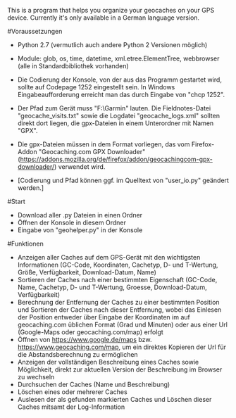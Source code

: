﻿This is a program that helps you organize your geocaches on your GPS device. Currently it's only available in a German language version.


#Voraussetzungen
* Python 2.7 (vermutlich auch andere Python 2 Versionen möglich)
* Module: glob, os, time, datetime, xml.etree.ElementTree, webbrowser (alle in Standardbibliothek vorhanden)

* Die Codierung der Konsole, von der aus das Programm gestartet wird, sollte auf Codepage 1252 eingestellt sein. In Windows Eingabeaufforderung erreicht man das durch Eingabe von "chcp 1252".
* Der Pfad zum Gerät muss "F:\Garmin" lauten. Die Fieldnotes-Datei "geocache_visits.txt" sowie die Logdatei "geocache_logs.xml" sollten direkt dort liegen, die gpx-Dateien in einem Unterordner mit Namen "GPX".
* Die gpx-Dateien müssen in dem Format vorliegen, das vom Firefox-Addon "Geocaching.com GPX Downloader" (https://addons.mozilla.org/de/firefox/addon/geocachingcom-gpx-downloader/) verwendet wird.
* [Codierung und Pfad können ggf. im Quelltext von "user_io.py" geändert werden.]


#Start
* Download aller .py Dateien in einen Ordner
* Öffnen der Konsole in diesem Ordner
* Eingabe von "geohelper.py" in der Konsole 


#Funktionen
* Anzeigen aller Caches auf dem GPS-Gerät mit den wichtigsten Informationen (GC-Code, Koordinaten, Cachetyp, D- und T-Wertung, Größe, Verfügbarkeit, Download-Datum, Name) 
* Sortieren der Caches nach einer bestimmten Eigenschaft (GC-Code, Name, Cachetyp, D- und T-Wertung, Groesse, Download-Datum, Verfügbarkeit)
* Berechnung der Entfernung der Caches zu einer bestimmten Position und Sortieren der Caches nach dieser Entfernung, 
wobei das Einlesen der Position entweder über Eingabe der Koordinaten im auf geocaching.com üblichen Format (Grad und Minuten) oder aus einer Url (Google-Maps oder geocaching.com/map) erfolgt
* Öffnen von https://www.google.de/maps bzw. https://www.geocaching.com/map, um ein direktes Kopieren der Url für die Abstandsberechnung zu ermöglichen 
* Anzeigen der vollständigen Beschreibung eines Caches sowie Möglichkeit, direkt zur aktuellen Version der Beschreibung im Browser zu wechseln
* Durchsuchen der Caches (Name und Beschreibung)
* Löschen eines oder mehrerer Caches
* Auslesen der als gefunden markierten Caches und Löschen dieser Caches mitsamt der Log-Information






